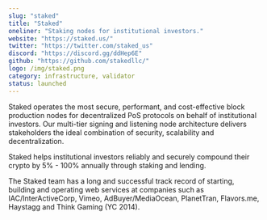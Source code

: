 ```yaml
---
slug: "staked"
title: "Staked"
oneliner: "Staking nodes for institutional investors."
website: "https://staked.us/"
twitter: "https://twitter.com/staked_us"
discord: "https://discord.gg/ddHep6E"
github: "https://github.com/stakedllc/"
logo: /img/staked.png
category: infrastructure, validator
status: launched
---
```


Staked operates the most secure, performant, and cost-effective block production nodes for decentralized PoS protocols on behalf of institutional investors. Our multi-tier signing and listening node architecture delivers stakeholders the ideal combination of security, scalability and decentralization.

Staked helps institutional investors reliably and securely compound their crypto by 5% - 100% annually through staking and lending.

The Staked team has a long and successful track record of starting, building and operating web services at companies such as IAC/InterActiveCorp, Vimeo, AdBuyer/MediaOcean, PlanetTran, Flavors.me, Haystagg and Think Gaming (YC 2014).
